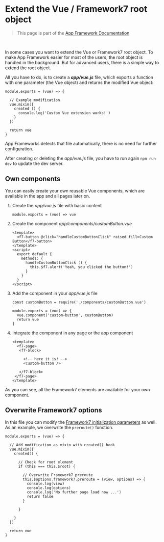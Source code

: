 # Extend the Vue / Framework7 root object

> This page is part of the [App Framework Documentation](../DOCUMENTATION.md)

<br />

In some cases you want to extend the Vue or Framework7 root object. To make App Framework easier for most of the users, the root object is handled in the background. But for advanced users, there is a simple way to extend the root object.

All you have to do, is to create a ***app/vue.js*** file, which exports a function with one parameter (the Vue object) and returns the modified Vue object:

```
module.exports = (vue) => {

  // Example modification
  vue.mixin({
    created () {
      console.log('Custom Vue extension works!')
    }
  })

  return vue
}
```

App Frameworks detects that file automatically, there is no need for further configuration.

After creating or deleting the *app/vue.js* file, you have to run again `npm run dev` to update the dev server.

## Own components

You can easily create your own reusable Vue components, which are available in the app and all pages later on.

1. Create the *app/vue.js* file with basic content
   ```
   module.exports = (vue) => vue

   ```
2. Create the component *app/components/customButton.vue*
   ```
   <template>
     <f7-button @click="handleCustomButtonClick" raised fill>Custom Button</f7-button>
   </template>
   <script>
     export default {
       methods: {
         handleCustomButtonClick () {
           this.$f7.alert('Yeah, you clicked the button!')
         }
       }
     }
   </script>
   ```
3. Add the component in your *app/vue.js* file
   ```
   const customButton = require('./components/customButton.vue')
   
   module.exports = (vue) => {
     vue.component('custom-button', customButton)
     return vue
   }
   ```
4. Integrate the component in any page or the app component
   ```
   <template>
     <f7-page>
      <f7-block>

        <!-- here it is! -->
        <custom-button />

      </f7-block>
    </f7-page>
   </template>
   ```

As you can see, all the Framework7 elements are available for your own component.

## Overwrite Framework7 options

In this file you can modify the [Framework7 initialization parameters](http://v1.framework7.io/docs/init-app.html) as well. As an example, we overwrite the `preroute()` function.

```
module.exports = (vue) => {

  // Add modification as mixin with created() hook
  vue.mixin({
    created() {

      // Check for root element
      if (this === this.$root) {

        // Overwrite Framework7 preroute
        this.$options.framework7.preroute = (view, options) => {
          console.log(view)
          console.log(options)
          console.log('No further page load now ...')
          return false
        }

      }

    }
  })

  return vue
}
```
